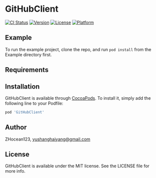 # GitHubClient

[![CI Status](http://img.shields.io/travis/ZHocean123/GitHubClient.svg?style=flat)](https://travis-ci.org/ZHocean123/GitHubClient)
[![Version](https://img.shields.io/cocoapods/v/GitHubClient.svg?style=flat)](http://cocoapods.org/pods/GitHubClient)
[![License](https://img.shields.io/cocoapods/l/GitHubClient.svg?style=flat)](http://cocoapods.org/pods/GitHubClient)
[![Platform](https://img.shields.io/cocoapods/p/GitHubClient.svg?style=flat)](http://cocoapods.org/pods/GitHubClient)

## Example

To run the example project, clone the repo, and run `pod install` from the Example directory first.

## Requirements

## Installation

GitHubClient is available through [CocoaPods](http://cocoapods.org). To install
it, simply add the following line to your Podfile:

```ruby
pod 'GitHubClient'
```

## Author

ZHocean123, yushanghaiyang@gmail.com

## License

GitHubClient is available under the MIT license. See the LICENSE file for more info.
